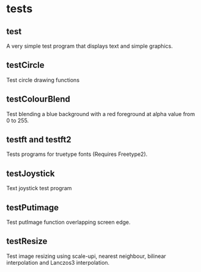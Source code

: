 # tests
## test
A very simple test program that displays text and simple graphics.

## testCircle
Test circle drawing functions

## testColourBlend
Test blending a blue background with a red foreground at alpha value from 0 to 255.

## testft and testft2
Tests programs for truetype fonts (Requires Freetype2).

## testJoystick
Text joystick test program

## testPutimage
Test putImage function overlapping screen edge.

## testResize
Test image resizing using scale-upi, nearest neighbour, bilinear interpolation and Lanczos3 interpolation.

